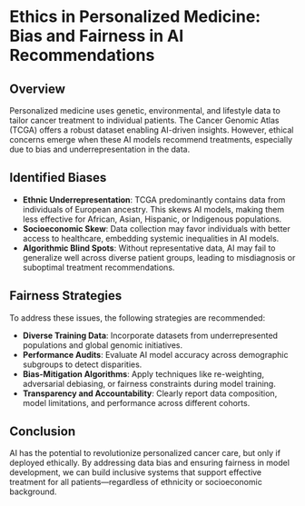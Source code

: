# Ethics in Personalized Medicine: Bias and Fairness in AI Recommendations

## Overview

Personalized medicine uses genetic, environmental, and lifestyle data to tailor cancer treatment to individual patients. The Cancer Genomic Atlas (TCGA) offers a robust dataset enabling AI-driven insights. However, ethical concerns emerge when these AI models recommend treatments, especially due to bias and underrepresentation in the data.

## Identified Biases

- **Ethnic Underrepresentation**: TCGA predominantly contains data from individuals of European ancestry. This skews AI models, making them less effective for African, Asian, Hispanic, or Indigenous populations.
- **Socioeconomic Skew**: Data collection may favor individuals with better access to healthcare, embedding systemic inequalities in AI models.
- **Algorithmic Blind Spots**: Without representative data, AI may fail to generalize well across diverse patient groups, leading to misdiagnosis or suboptimal treatment recommendations.

## Fairness Strategies

To address these issues, the following strategies are recommended:

- **Diverse Training Data**: Incorporate datasets from underrepresented populations and global genomic initiatives.
- **Performance Audits**: Evaluate AI model accuracy across demographic subgroups to detect disparities.
- **Bias-Mitigation Algorithms**: Apply techniques like re-weighting, adversarial debiasing, or fairness constraints during model training.
- **Transparency and Accountability**: Clearly report data composition, model limitations, and performance across different cohorts.

## Conclusion

AI has the potential to revolutionize personalized cancer care, but only if deployed ethically. By addressing data bias and ensuring fairness in model development, we can build inclusive systems that support effective treatment for all patients—regardless of ethnicity or socioeconomic background.

